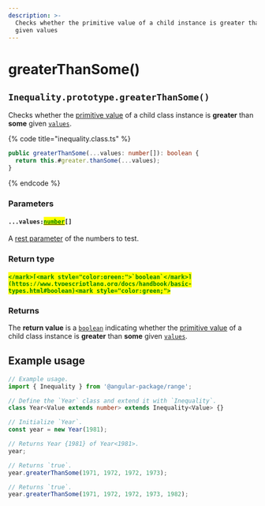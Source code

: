 ```yaml
---
description: >-
  Checks whether the primitive value of a child instance is greater than some
  given values
---
```


# greaterThanSome()

## `Inequality.prototype.greaterThanSome()`

Checks whether the [primitive value](https://developer.mozilla.org/en-US/docs/Glossary/Primitive#primitive\_wrapper\_objects\_in\_javascript) of a child class instance is **greater** than **some** given [`values`](greaterthansome.md#...values-number).

{% code title="inequality.class.ts" %}
```typescript
public greaterThanSome(...values: number[]): boolean {
  return this.#greater.thanSome(...values);
}
```
{% endcode %}

### Parameters

#### `...values:`[<mark style="color:green;">`number`</mark>](https://www.typescriptlang.org/docs/handbook/basic-types.html#number)`[]`

A [rest parameter](https://developer.mozilla.org/en-US/docs/Web/JavaScript/Reference/Functions/rest\_parameters) of the numbers to test.

### Return type

#### <mark style="color:green;">``</mark>[<mark style="color:green;">`boolean`</mark>](https://www.typescriptlang.org/docs/handbook/basic-types.html#boolean)<mark style="color:green;">``</mark>

### Returns

The **return value** is a [`boolean`](https://developer.mozilla.org/en-US/docs/Web/JavaScript/Reference/Global\_Objects/Boolean) indicating whether the [primitive value](https://developer.mozilla.org/en-US/docs/Glossary/Primitive#primitive\_wrapper\_objects\_in\_javascript) of a child class instance is **greater** than **some** given [`values`](greaterthansome.md#...values-number).&#x20;

## Example usage

```typescript
// Example usage.
import { Inequality } from '@angular-package/range';

// Define the `Year` class and extend it with `Inequality`.
class Year<Value extends number> extends Inequality<Value> {}

// Initialize `Year`.
const year = new Year(1981);

// Returns Year {1981} of Year<1981>.
year;

// Returns `true`.
year.greaterThanSome(1971, 1972, 1972, 1973);

// Returns `true`.
year.greaterThanSome(1971, 1972, 1972, 1973, 1982);
```

